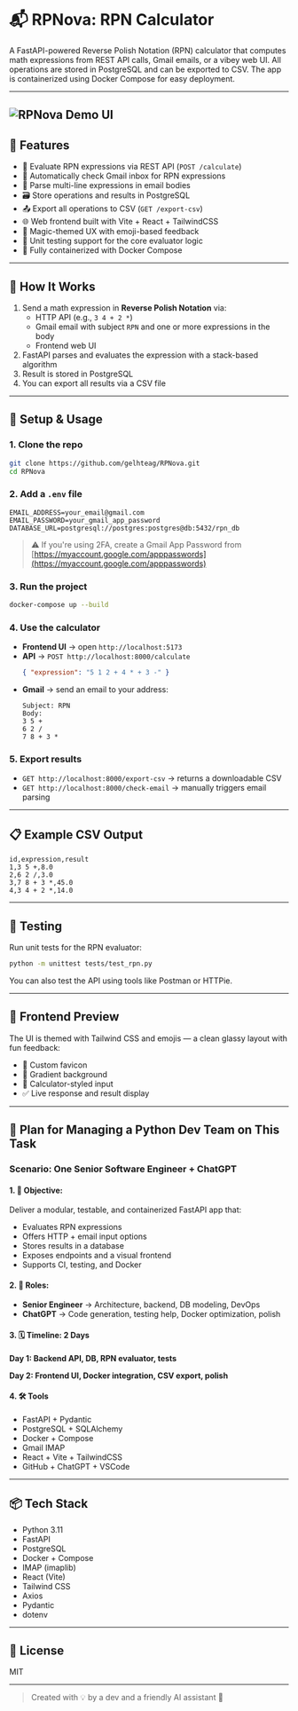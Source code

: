 # 📬 RPNova: RPN  Calculator

A FastAPI-powered Reverse Polish Notation (RPN) calculator that computes math expressions from REST API calls, Gmail emails, or a vibey web UI. All operations are stored in PostgreSQL and can be exported to CSV. The app is containerized using Docker Compose for easy deployment.

---
![RPNova Demo UI](images/rpnova_gui.png)
---
## 🚀 Features

- 🧮 Evaluate RPN expressions via REST API (`POST /calculate`)
- 📧 Automatically check Gmail inbox for RPN expressions
- 📩 Parse multi-line expressions in email bodies
- 🗃️ Store operations and results in PostgreSQL
- 📤 Export all operations to CSV (`GET /export-csv`)
- 🌐 Web frontend built with Vite + React + TailwindCSS
- 🔮 Magic-themed UX with emoji-based feedback
- 🧪 Unit testing support for the core evaluator logic
- 🐳 Fully containerized with Docker Compose

---

## 🔧 How It Works

1. Send a math expression in **Reverse Polish Notation** via:
   - HTTP API (e.g., `3 4 + 2 *`)
   - Gmail email with subject `RPN` and one or more expressions in the body
   - Frontend web UI
2. FastAPI parses and evaluates the expression with a stack-based algorithm
3. Result is stored in PostgreSQL
4. You can export all results via a CSV file

---

## 💠 Setup & Usage

### 1. Clone the repo

```bash
git clone https://github.com/gelhteag/RPNova.git
cd RPNova
```

### 2. Add a `.env` file

```
EMAIL_ADDRESS=your_email@gmail.com
EMAIL_PASSWORD=your_gmail_app_password
DATABASE_URL=postgresql://postgres:postgres@db:5432/rpn_db
```

> ⚠️ If you're using 2FA, create a Gmail App Password from [https://myaccount.google.com/apppasswords](https://myaccount.google.com/apppasswords)

### 3. Run the project

```bash
docker-compose up --build
```

### 4. Use the calculator

- **Frontend UI** → open `http://localhost:5173`
- **API** → `POST http://localhost:8000/calculate`
  ```json
  { "expression": "5 1 2 + 4 * + 3 -" }
  ```
- **Gmail** → send an email to your address:
  ```
  Subject: RPN
  Body:
  3 5 +
  6 2 /
  7 8 + 3 *
  ```

### 5. Export results

- `GET http://localhost:8000/export-csv` → returns a downloadable CSV
- `GET http://localhost:8000/check-email` → manually triggers email parsing

---

## 📋 Example CSV Output

```
id,expression,result
1,3 5 +,8.0
2,6 2 /,3.0
3,7 8 + 3 *,45.0
4,3 4 + 2 *,14.0
```

---

## 🧪 Testing

Run unit tests for the RPN evaluator:

```bash
python -m unittest tests/test_rpn.py
```

You can also test the API using tools like Postman or HTTPie.

---

## 🎨 Frontend Preview

The UI is themed with Tailwind CSS and emojis — a clean glassy layout with fun feedback:

- 🔮 Custom favicon
- 🌈 Gradient background
- 🎨 Calculator-styled input
- ✅ Live response and result display

---

## 🧠 Plan for Managing a Python Dev Team on This Task

### Scenario: One Senior Software Engineer + ChatGPT

#### 1. 📌 Objective:

Deliver a modular, testable, and containerized FastAPI app that:

- Evaluates RPN expressions
- Offers HTTP + email input options
- Stores results in a database
- Exposes endpoints and a visual frontend
- Supports CI, testing, and Docker

#### 2. 👷 Roles:

- **Senior Engineer** → Architecture, backend, DB modeling, DevOps
- **ChatGPT** → Code generation, testing help, Docker optimization, polish

#### 3. 🗓️ Timeline: 2 Days

**Day 1: Backend API, DB, RPN evaluator, tests**

**Day 2: Frontend UI, Docker integration, CSV export, polish**

#### 4. 🛠 Tools

- FastAPI + Pydantic
- PostgreSQL + SQLAlchemy
- Docker + Compose
- Gmail IMAP
- React + Vite + TailwindCSS
- GitHub + ChatGPT + VSCode

---

## 📦 Tech Stack

- Python 3.11
- FastAPI
- PostgreSQL
- Docker + Compose
- IMAP (imaplib)
- React (Vite)
- Tailwind CSS
- Axios
- Pydantic
- dotenv

---

## 📄 License

MIT

---

> Created with 💡 by a dev and a friendly AI assistant 🤖

